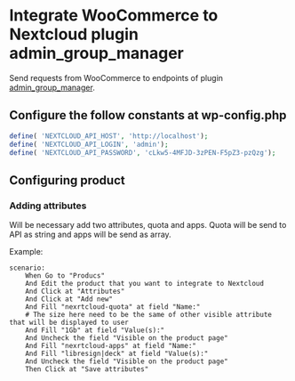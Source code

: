 # Integrate WooCommerce to Nextcloud plugin admin_group_manager

Send requests from WooCommerce to endpoints of plugin [admin_group_manager](https://github.com/LibreSign/admin_group_manager/).

## Configure the follow constants at wp-config.php

```php
define( 'NEXTCLOUD_API_HOST', 'http://localhost');
define( 'NEXTCLOUD_API_LOGIN', 'admin');
define( 'NEXTCLOUD_API_PASSWORD', 'cLkw5-4MFJD-3zPEN-F5pZ3-pzQzg');
```

## Configuring product

### Adding attributes

Will be necessary add two attributes, quota and apps. Quota will be send to API as string and apps will be send as array.

Example:

```gherkin
scenario:
    When Go to "Producs"
    And Edit the product that you want to integrate to Nextcloud
    And Click at "Attributes"
    And Click at "Add new"
    And Fill "nexrtcloud-quota" at field "Name:"
    # The size here need to be the same of other visible attribute that will be displayed to user
    And Fill "1Gb" at field "Value(s):"
    And Uncheck the field "Visible on the product page"
    And Fill "nexrtcloud-apps" at field "Name:"
    And Fill "libresign|deck" at field "Value(s):"
    And Uncheck the field "Visible on the product page"
    Then Click at "Save attributes"
```
